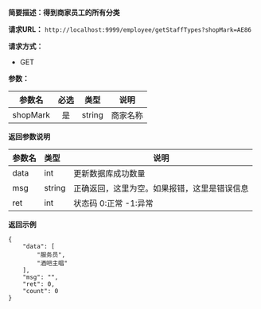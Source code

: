 **简要描述：得到商家员工的所有分类** 

**请求URL：** 
` http://localhost:9999/employee/getStaffTypes?shopMark=AE86 `

**请求方式：**
- GET

**参数：** 

| 参数名 | 必选 | 类型 | 说明 |
| :----: | :----: | :----: |  :----: |
| shopMark | 是 | string |商家名称 |


 **返回参数说明** 
 
|参数名|类型|说明|
|:-----  |:-----|----- |
|data| int|更新数据库成功数量|
|msg|string|正确返回，这里为空。如果报错，这里是错误信息|
|ret|int|状态码 0:正常  -1:异常|


 **返回示例**
 ``` 
 {
     "data": [
         "服务员",
         "酒吧主唱"
     ],
     "msg": "",
     "ret": 0,
     "count": 0
 }
``` 